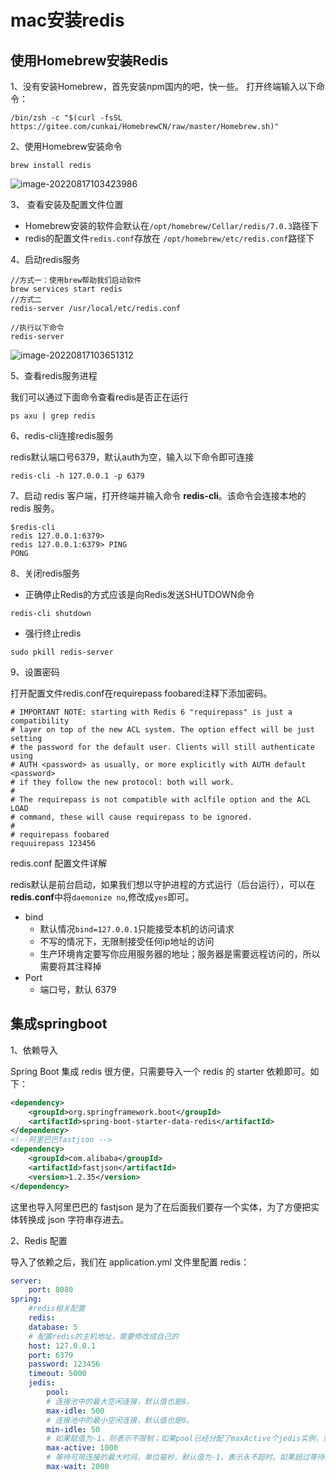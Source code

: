 # mac安装redis

## 使用Homebrew安装Redis

1、没有安装Homebrew，首先安装npm国内的吧，快一些。
打开终端输入以下命令：

```
/bin/zsh -c "$(curl -fsSL https://gitee.com/cunkai/HomebrewCN/raw/master/Homebrew.sh)"
```

2、使用Homebrew安装命令

```
brew install redis
```

![image-20220817103423986](https://gitee.com/guanlili1921/picturebed/raw/master/img/image-20220817103423986.png)

3、 查看安装及配置文件位置

- Homebrew安装的软件会默认在`/opt/homebrew/Cellar/redis/7.0.3`路径下
- redis的配置文件`redis.conf`存放在 `/opt/homebrew/etc/redis.conf`路径下

4、启动redis服务

```
//方式一：使用brew帮助我们启动软件
brew services start redis
//方式二
redis-server /usr/local/etc/redis.conf

//执行以下命令
redis-server
```

![image-20220817103651312](https://gitee.com/guanlili1921/picturebed/raw/master/img/image-20220817103651312.png)

5、查看redis服务进程

我们可以通过下面命令查看redis是否正在运行

```
ps axu | grep redis
```

6、redis-cli连接redis服务

redis默认端口号6379，默认auth为空，输入以下命令即可连接

```
redis-cli -h 127.0.0.1 -p 6379
```

7、启动 redis 客户端，打开终端并输入命令 **redis-cli**。该命令会连接本地的 redis 服务。

```
$redis-cli
redis 127.0.0.1:6379>
redis 127.0.0.1:6379> PING
PONG
```

8、关闭redis服务 

- 正确停止Redis的方式应该是向Redis发送SHUTDOWN命令

```
redis-cli shutdown
```

- 强行终止redis

```
sudo pkill redis-server
```

9、设置密码

打开配置文件redis.conf在requirepass foobared注释下添加密码。

```
# IMPORTANT NOTE: starting with Redis 6 "requirepass" is just a compatibility
# layer on top of the new ACL system. The option effect will be just setting
# the password for the default user. Clients will still authenticate using
# AUTH <password> as usually, or more explicitly with AUTH default <password>
# if they follow the new protocol: both will work.
#
# The requirepass is not compatible with aclfile option and the ACL LOAD
# command, these will cause requirepass to be ignored.
#
# requirepass foobared
requuirepass 123456
```

redis.conf 配置文件详解

redis默认是前台启动，如果我们想以守护进程的方式运行（后台运行），可以在**redis.conf**中将`daemonize no`,修改成`yes`即可。

- bind
  - 默认情况`bind=127.0.0.1`只能接受本机的访问请求
  - 不写的情况下，无限制接受任何ip地址的访问
  - 生产环境肯定要写你应用服务器的地址；服务器是需要远程访问的，所以需要将其注释掉
- Port
  - 端口号，默认 6379







## 集成springboot

1、依赖导入

Spring Boot 集成 redis 很方便，只需要导入一个 redis 的 starter 依赖即可。如下：

```xml
<dependency>
	<groupId>org.springframework.boot</groupId>
	<artifactId>spring-boot-starter-data-redis</artifactId>
</dependency>
<!--阿里巴巴fastjson -->
<dependency>
	<groupId>com.alibaba</groupId>
	<artifactId>fastjson</artifactId>
	<version>1.2.35</version>
</dependency>
```

这里也导入阿里巴巴的 fastjson 是为了在后面我们要存一个实体，为了方便把实体转换成 json 字符串存进去。

2、Redis 配置

导入了依赖之后，我们在 application.yml 文件里配置 redis：

```yaml
server:
	port: 8080
spring:
	#redis相关配置
	redis:
	database: 5
	# 配置redis的主机地址，需要修改成自己的
	host: 127.0.0.1
	port: 6379
	password: 123456
	timeout: 5000
	jedis:
		pool:
		# 连接池中的最大空闲连接，默认值也是8。
		max-idle: 500
		# 连接池中的最小空闲连接，默认值也是0。
		min-idle: 50
		# 如果赋值为-1，则表示不限制；如果pool已经分配了maxActive个jedis实例，则此时pool的状态为exhausted(耗尽)
		max-active: 1000
		# 等待可用连接的最大时间，单位毫秒，默认值为-1，表示永不超时。如果超过等待时间，则直接抛出JedisConnectionException
		max-wait: 2000

```

